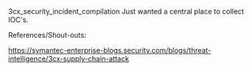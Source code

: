 3cx_security_incident_compilation
Just wanted a central place to collect IOC's.


References/Shout-outs:

https://symantec-enterprise-blogs.security.com/blogs/threat-intelligence/3cx-supply-chain-attack
